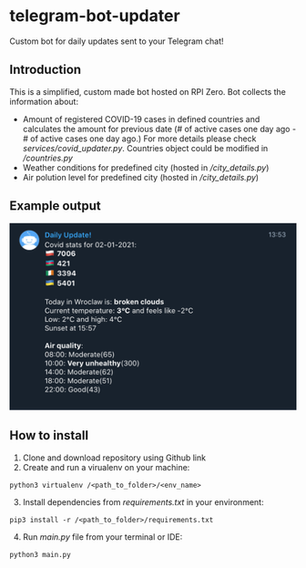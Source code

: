 # telegram-bot-updater
Custom bot for daily updates sent to your Telegram chat!

## Introduction

This is a simplified, custom made bot hosted on RPI Zero. Bot collects the information about:

* Amount of registered COVID-19 cases in defined countries and calculates the amount for previous date (# of active cases one day ago - # of active cases one day ago.) For more details please check <i>services/covid_updater.py</i>. Countries object could be modified in <i>/countries.py</i>
* Weather conditions for predefined city (hosted in <i>/city_details.py</i>)
* Air polution level for predefined city (hosted in <i>/city_details.py</i>)


## Example output
![image](https://raw.githubusercontent.com/dyeroshenko/telegram-bot-updater/main/Screenshot%202021-01-03%20at%2014.15.40.png)

 
## How to install

1. Clone and download repository using Github link
2. Create and run a virualenv on your machine: 
```
python3 virtualenv /<path_to_folder>/<env_name>
```

3. Install dependencies from <i>requirements.txt</i> in your environment:
```
pip3 install -r /<path_to_folder>/requirements.txt
```
4. Run <i>main.py</i> file from your terminal or IDE: 

```
python3 main.py
```



